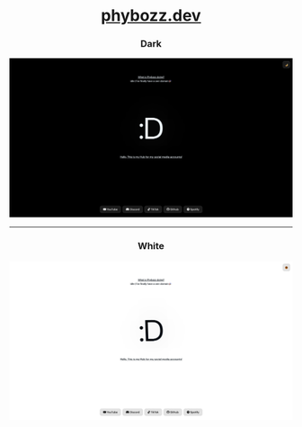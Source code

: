 <h1 align="center">
  <a href="https://phybozz.dev">phybozz.dev</a>
</h1>

<h3 align="center">
  Dark
</h3>

<p align="center">
  <img src="preview/dark.png" alt="Dark Preview" width="600">
</p>

***

<h3 align="center">
  White
</h3>

<p align="center">
  <img src="preview/white.png" alt="White Preview" width="600">
</p>
